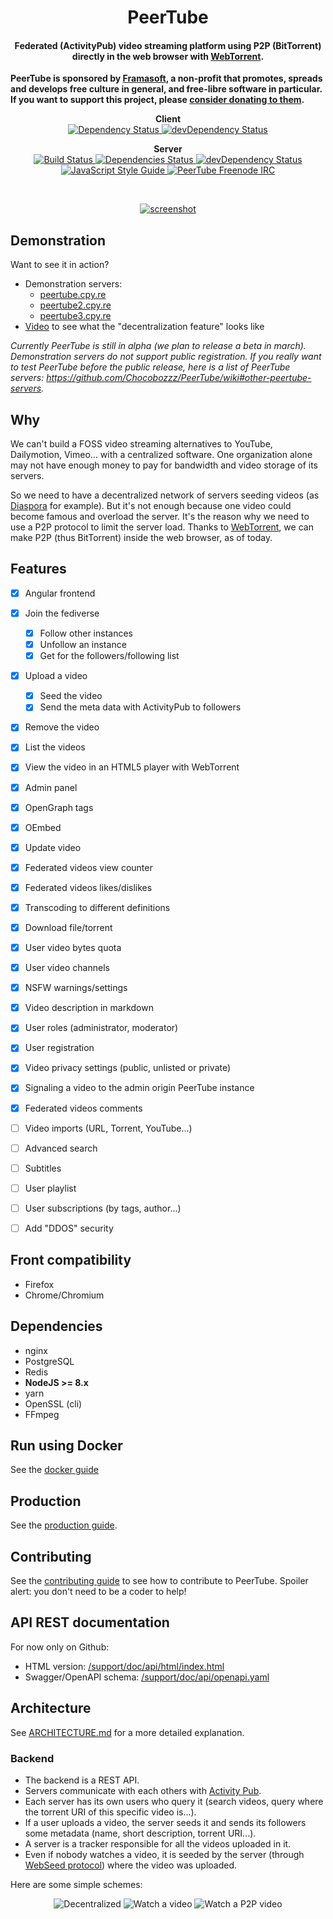 <h1 align="center">
  PeerTube
</h1>

<h4 align="center">
Federated (ActivityPub) video streaming platform using P2P (BitTorrent)
directly in the web browser with <a href="https://github.com/feross/webtorrent">WebTorrent</a>.
</h4>

**PeerTube is sponsored by [Framasoft](https://framatube.org/#en), a non-profit
that promotes, spreads and develops free culture in general, and free-libre
software in particular. If you want to support this project, please [consider
donating to them](https://soutenir.framasoft.org/en/).**

<p align="center">
  <strong>Client</strong>

  <br />

  <a href="https://david-dm.org/Chocobozzz/PeerTube?path=client">
    <img src="https://david-dm.org/Chocobozzz/PeerTube.svg?path=client" alt="Dependency Status" />
  </a>

  <a href="https://david-dm.org/Chocobozzz/PeerTube?path=client&type=dev">
    <img src="https://david-dm.org/Chocobozzz/PeerTube/dev-status.svg?path=client" alt="devDependency Status" />
  </a>
</p>

<p align="center">
  <strong>Server</strong>

  <br />

  <a href="https://travis-ci.org/Chocobozzz/PeerTube">
    <img src="https://travis-ci.org/Chocobozzz/PeerTube.svg?branch=develop" alt="Build Status" />
  </a>

  <a href="https://david-dm.org/Chocobozzz/PeerTube">
    <img src="https://david-dm.org/Chocobozzz/PeerTube.svg" alt="Dependencies Status" />
  </a>

  <a href="https://david-dm.org/Chocobozzz/PeerTube?type=dev">
    <img src="https://david-dm.org/Chocobozzz/PeerTube/dev-status.svg" alt="devDependency Status" />
  </a>

  <a href="http://standardjs.com/">
    <img src="https://img.shields.io/badge/code%20style-standard-brightgreen.svg" alt="JavaScript Style Guide" />
  </a>

  <a href="https://kiwiirc.com/client/irc.freenode.net/#peertube">
    <img src="https://img.shields.io/badge/%23peertube-on%20freenode-brightgreen.svg" alt="PeerTube Freenode IRC" />
  </a>
</p>

<br />

<p align="center">
  <a href="https://peertube.cpy.re">
    <img src="https://lutim.cpy.re/mRdBAdeD.png" alt="screenshot" />
  </a>
</p>

## Demonstration

Want to see it in action?

   * Demonstration servers:
     * [peertube.cpy.re](http://peertube.cpy.re)
     * [peertube2.cpy.re](http://peertube2.cpy.re)
     * [peertube3.cpy.re](http://peertube3.cpy.re)
   * [Video](https://peertube.cpy.re/videos/watch/f78a97f8-a142-4ce1-a5bd-154bf9386504)
     to see what the "decentralization feature" looks like

*Currently PeerTube is still in alpha (we plan to release a beta in march). Demonstration servers do not support public registration. If you really want to test PeerTube before the public release, here is a list of PeerTube servers: https://github.com/Chocobozzz/PeerTube/wiki#other-peertube-servers.*

## Why

We can't build a FOSS video streaming alternatives to YouTube, Dailymotion,
Vimeo... with a centralized software. One organization alone may not have
enough money to pay for bandwidth and video storage of its servers.

So we need to have a decentralized network of servers seeding videos (as
[Diaspora](https://github.com/diaspora/diaspora) for example).  But it's not
enough because one video could become famous and overload the server.  It's the
reason why we need to use a P2P protocol to limit the server load.  Thanks to
[WebTorrent](https://github.com/feross/webtorrent), we can make P2P (thus
BitTorrent) inside the web browser, as of today.

## Features

- [X] Angular frontend
- [X] Join the fediverse
  - [X] Follow other instances
  - [X] Unfollow an instance
  - [X] Get for the followers/following list
- [X] Upload a video
  - [X] Seed the video
  - [X] Send the meta data with ActivityPub to followers
- [X] Remove the video
- [X] List the videos
- [X] View the video in an HTML5 player with WebTorrent
- [X] Admin panel
- [X] OpenGraph tags
- [X] OEmbed
- [X] Update video
- [X] Federated videos view counter
- [X] Federated videos likes/dislikes
- [X] Transcoding to different definitions
- [X] Download file/torrent
- [X] User video bytes quota
- [X] User video channels
- [X] NSFW warnings/settings
- [X] Video description in markdown
- [X] User roles (administrator, moderator)
- [X] User registration
- [X] Video privacy settings (public, unlisted or private)
- [X] Signaling a video to the admin origin PeerTube instance
- [X] Federated videos comments
- [ ] Video imports (URL, Torrent, YouTube...)
- [ ] Advanced search
- [ ] Subtitles
- [ ] User playlist
- [ ] User subscriptions (by tags, author...)
- [ ] Add "DDOS" security


## Front compatibility

  * Firefox
  * Chrome/Chromium

## Dependencies

  * nginx
  * PostgreSQL
  * Redis
  * **NodeJS >= 8.x**
  * yarn
  * OpenSSL (cli)
  * FFmpeg

## Run using Docker

See the [docker guide](/support/doc/docker.md)

## Production

See the [production guide](/support/doc/production.md).

## Contributing

See the [contributing
guide](/.github/CONTRIBUTING.md)
to see how to contribute to PeerTube. Spoiler alert: you don't need to be a
coder to help!

## API REST documentation

For now only on Github:

 * HTML version: [/support/doc/api/html/index.html](/support/doc/api/html/index.html)
 * Swagger/OpenAPI schema: [/support/doc/api/openapi.yaml](/support/doc/api/openapi.yaml)

## Architecture

See [ARCHITECTURE.md](/ARCHITECTURE.md) for a more detailed explanation.

### Backend

  * The backend is a REST API.
  * Servers communicate with each others with [Activity
    Pub](https://www.w3.org/TR/activitypub/).
  * Each server has its own users who query it (search videos, query where the
    torrent URI of this specific video is...).
  * If a user uploads a video, the server seeds it and sends its followers some
    metadata (name, short description, torrent URI...).
  * A server is a tracker responsible for all the videos uploaded in it.
  * Even if nobody watches a video, it is seeded by the server (through
    [WebSeed protocol](http://www.bittorrent.org/beps/bep_0019.html)) where the
    video was uploaded.

Here are some simple schemes:

<p align="center">

<img src="https://lutim.cpy.re/6Qut3ure.png" alt="Decentralized" />

<img src="https://lutim.cpy.re/NvRAcv6U.png" alt="Watch a video" />

<img src="https://lutim.cpy.re/pqKm3Q5S.png" alt="Watch a P2P video" />

</p>
